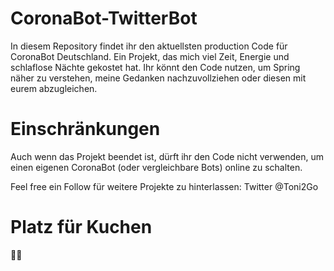 # CoronaBot-TwitterBot

In diesem Repository findet ihr den aktuellsten production Code für CoronaBot Deutschland. Ein Projekt, das mich viel Zeit, Energie und schlaflose Nächte gekostet hat.
Ihr könnt den Code nutzen, um Spring näher zu verstehen, meine Gedanken nachzuvollziehen oder diesen mit eurem abzugleichen. 

# Einschränkungen
Auch wenn das Projekt beendet ist, dürft ihr den Code nicht verwenden, um einen eigenen CoronaBot (oder vergleichbare Bots) online zu schalten.

Feel free ein Follow für weitere Projekte zu hinterlassen: Twitter @Toni2Go

# Platz für Kuchen
🍰🥮
